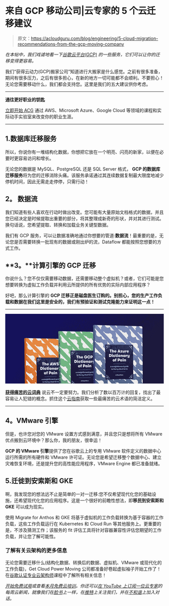 # 来自 GCP 移动公司|云专家的 5 个云迁移建议

> 原文：<https://acloudguru.com/blog/engineering/5-cloud-migration-recommendations-from-the-gcp-moving-company>

*在本帖中，我们戏谑地看一下[谷歌云平台(GCP)](https://acloudguru.com/blog/engineering/what-is-google-cloud-platform-gcp) 的一些服务，它们可以让你的迁移变得更容易。*

我们“获得云动力(GCP)搬家公司”知道进行大搬家是什么感觉。之前有很多准备，期间有很多压力，之后有很多担心，在新的地方一切可能都不会顺利。不要担心！无论您需要移动什么，我们都会支持您。这里是我们的五大建议供你考虑。

* * *

**通往更好职业的钥匙**

[立即开始 ACG](https://acloudguru.com/pricing) 通过 AWS、Microsoft Azure、Google Cloud 等领域的课程和实际动手实验室来改变你的职业生涯。

* * *

## 1.数据库迁移服务

所以，你说你有一堆结构化数据，你想把它放在一个明亮、闪亮的新家，以便在必要时更容易访问和增长。

无论您的数据是 MySQL、PostgreSQL 还是 SQL Server 格式， **GCP 的数据库迁移服务**将为您的迁移消除头痛。该服务承诺通过其连续数据复制最大限度地减少停机时间，因此无需走走停停，只需行动！

## **2。** **数据流**

我们知道有些人喜欢在行动时做出改变。您可能有大量原始文档格式的数据，并且您已经决定是时候提取出重要的部分，将其整理成新奇的形状，并对其进行测试。换句话说，您希望提取、转换和加载业务关键型数据。

我们有 GCP 服务，可以让数据准确地通过你想要的管道:**数据流**！最重要的是，无论您是否需要转换一批现有的数据或刚出炉的流，Dataflow 都能按照您想要的方式工作。

## **3。**计算引擎的 GCP 迁移

你说什么？您不仅仅需要移动数据，还需要移动整个虚拟机？或者，它们可能是您想要转换为虚拟工作负载并利用云所提供的所有优势的实际内部应用程序？

好吧，那么计算引擎的 **GCP 迁移正是磁盘医生订购的。别担心，您的生产工作负载和数据在我们这里是安全的，我们有预验证和测试克隆能力来证明这一点！**

* * *

[![Complete guide to the Cloud and Dictionary ](img/93ebf63b88ab7fbd48705a01952ba688.png)](https://get.acloudguru.com/cloud-dictionary-of-pain)

[**获得痛苦的云词典**](https://get.acloudguru.com/cloud-dictionary-of-pain)
说云不一定要努力。我们分析了数以百万计的回复，找出了最容易让人犯错的概念。抓住这个[云指南](https://get.acloudguru.com/cloud-dictionary-of-pain)获取一些最痛苦的云术语的简洁定义。

* * *

## **4。VMware 引擎**

但是，也许您对您的 VMware 设置方式感到满意，并且您只是想将所有 VMware 优点搬到云环境中？那么你，我的朋友，很幸运！

**GCP 的 VMware 引擎**提供了您在谷歌云上的专用 VMware 软件定义的数据中心运行所需的所有硬件和 VMware 许可证。无论您是希望迁移整个数据中心、建立灾难恢复环境，还是提升您的高性能应用程序，VMware Engine 都已准备就绪。

## 5.**迁徙到安索斯和 GKE**

啊，我发现您的想法远不止是简单的一对一迁移:您不仅希望现代化您的基础设施，还希望现代化您的应用程序。这是一个很好的前瞻性想法，即**移民到安索斯和 GKE** 可以成为现实。

使用 Migrate for Anthos 和 GKE 将基于虚拟机的工作负载转换为基于容器的工作负载，这些工作负载运行在 Kubernetes 和 Cloud Run 等其他服务上。更重要的是，不涉及猜测工作；该服务的 fit 评估工具将针对容器兼容性评估您期望的工作负载，并让您了解可能性。

### 了解有关云架构的更多信息

无论您需要迁移什么(结构化数据、转换后的数据、虚拟机、VMware 或现代化的工作负载)，Get Cloud Power Moving 公司都准备好卷起虚拟袖子开始工作了！在[谷歌认证专业云架构师](https://acloud.guru/overview/google-certified-professional-cloud-architect)课程中了解所有相关信息！

*[开始免费试用](https://acloudguru.com/pricing)或查看[本月免费云培训](https://acloudguru.com/blog/news/whats-free-at-acg)。你还可以[在 YouTube 上订阅一位云专家](https://www.youtube.com/c/AcloudGuru/?sub_confirmation=1)的每周云新闻，就像我们在[脸书](https://www.facebook.com/acloudguru)上一样，在[推特](https://twitter.com/acloudguru)上关注我们，并在[不和谐](http://discord.gg/acloudguru)上加入对话。*